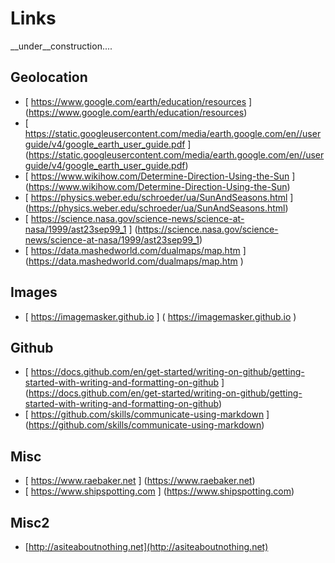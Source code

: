 # Links

<p> __under__construction.... </p>

## Geolocation

* [ https://www.google.com/earth/education/resources ]
   (https://www.google.com/earth/education/resources)
* [ https://static.googleusercontent.com/media/earth.google.com/en//userguide/v4/google_earth_user_guide.pdf ]
   (https://static.googleusercontent.com/media/earth.google.com/en//userguide/v4/google_earth_user_guide.pdf)
* [ https://www.wikihow.com/Determine-Direction-Using-the-Sun ]
   (https://www.wikihow.com/Determine-Direction-Using-the-Sun)
* [ https://physics.weber.edu/schroeder/ua/SunAndSeasons.html ]
   (https://physics.weber.edu/schroeder/ua/SunAndSeasons.html)
* [ https://science.nasa.gov/science-news/science-at-nasa/1999/ast23sep99_1 ]
    (https://science.nasa.gov/science-news/science-at-nasa/1999/ast23sep99_1)
* [ https://data.mashedworld.com/dualmaps/map.htm ]
    (https://data.mashedworld.com/dualmaps/map.htm )

## Images

* [ https://imagemasker.github.io ]
    ( https://imagemasker.github.io )
  
## Github

* [ https://docs.github.com/en/get-started/writing-on-github/getting-started-with-writing-and-formatting-on-github ]
   (https://docs.github.com/en/get-started/writing-on-github/getting-started-with-writing-and-formatting-on-github)
* [ https://github.com/skills/communicate-using-markdown ]
   (https://github.com/skills/communicate-using-markdown)
  
<!-- ## == Misc == -->
## Misc 

* [ https://www.raebaker.net ]
   (https://www.raebaker.net)
* [ https://www.shipspotting.com ]
   (https://www.shipspotting.com)
 
## Misc2

* [http://asiteaboutnothing.net](http://asiteaboutnothing.net)
